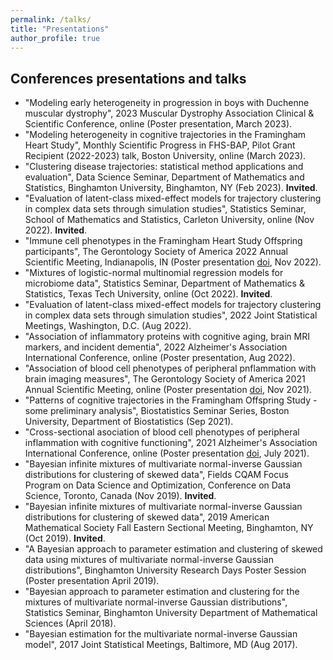 ```yaml
---
permalink: /talks/
title: "Presentations"
author_profile: true
---
```


## Conferences presentations and talks

* "Modeling early heterogeneity in progression in boys with Duchenne muscular dystrophy", 2023 Muscular Dystrophy Association Clinical & Scientific Conference, online (Poster presentation, March 2023).
* "Modeling heterogeneity in cognitive	trajectories in the Framingham Heart Study", Monthly Scientific Progress in FHS-BAP, Pilot Grant Recipient (2022-2023) talk, Boston University, online (March 2023).
* "Clustering disease trajectories: statistical method applications and evaluation", Data Science Seminar, Department of Mathematics and Statistics, Binghamton University, Binghamton, NY (Feb 2023). **Invited**.
* "Evaluation of latent-class mixed-effect models for trajectory	clustering in complex data sets through simulation studies", Statistics Seminar, School of Mathematics and Statistics, Carleton University, online (Nov 2022). **Invited**.
* "Immune cell phenotypes in the Framingham Heart Study Offspring participants", The Gerontology Society of America 2022 Annual Scientific Meeting, Indianapolis, IN (Poster presentation [doi](https://doi.org/10.1093/geroni/igac059.2529), Nov 2022).
* "Mixtures of logistic-normal multinomial regression models for microbiome data", Statistics Seminar, Department of Mathematics & Statistics, Texas Tech University, online (Oct 2022). **Invited**.
* "Evaluation of latent-class mixed-effect models for trajectory clustering in complex data sets through simulation studies", 2022 Joint Statistical Meetings, Washington, D.C. (Aug 2022).
* "Association of inflammatory proteins with cognitive aging, brain MRI markers, and incident dementia", 2022 Alzheimer's Association International Conference, online (Poster presentation, Aug 2022).
* "Association of blood cell phenotypes of peripheral pnflammation with brain imaging measures", The Gerontology Society of America 2021 Annual Scientific Meeting, online (Poster presentation [doi](https://doi.org/10.1093/geroni/igab046.2439), Nov 2021).
* "Patterns of cognitive trajectories in the Framingham Offspring Study - some preliminary analysis", Biostatistics Seminar Series, Boston University, Department of Biostatistics (Sep 2021).
* "Cross-sectional asociation of blood cell phenotypes of peripheral inflammation with cognitive functioning", 2021 Alzheimer's Association International Conference, online (Poster presentation [doi](https://alz-journals.onlinelibrary.wiley.com/doi/epdf/10.1002/alz.051838), July 2021).
* "Bayesian infinite mixtures of multivariate normal-inverse Gaussian distributions for clustering of skewed data", Fields CQAM Focus Program on Data Science and Optimization, Conference on Data Science, Toronto, Canada (Nov 2019). **Invited**.
* "Bayesian infinite mixtures of multivariate normal-inverse Gaussian distributions for clustering of skewed data", 2019 American Mathematical Society Fall Eastern Sectional Meeting, Binghamton, NY (Oct 2019). **Invited**.
* "A Bayesian approach to parameter estimation and clustering of skewed data using mixtures of multivariate normal-inverse Gaussian distributions", Binghamton University Research Days Poster Session (Poster presentation April 2019).
* "Bayesian approach to parameter estimation and clustering for the mixtures of multivariate normal-inverse Gaussian distributions", Statistics Seminar, Binghamton University Department of Mathematical Sciences (April 2018).
* "Bayesian estimation for the multivariate normal-inverse Gaussian model", 2017 Joint Statistical Meetings, Baltimore, MD (Aug 2017).

